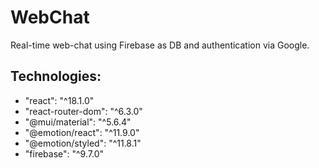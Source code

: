 # WebChat
Real-time web-chat using Firebase as DB and authentication via Google.
## Technologies:
- "react": "^18.1.0"
- "react-router-dom": "^6.3.0"
- "@mui/material": "^5.6.4"
- "@emotion/react": "^11.9.0"
- "@emotion/styled": "^11.8.1"
- "firebase": "^9.7.0"
